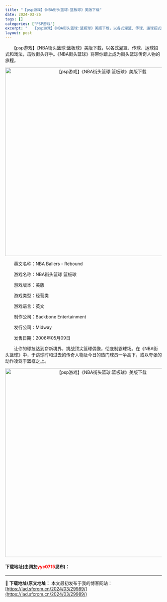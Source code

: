 ```yaml
---
title: "【psp游戏】《NBA街头篮球:篮板球》美版下载"
date: 2024-03-26
tags: []
categories: ["PSP游戏"]
excerpt: "　　【psp游戏】《NBA街头篮球:篮板球》美版下载，以各式灌篮、传球、运球招式和戏法，击败街头好手。《NBA街头篮球》将带你踏上成为街头篮球传奇人物的旅程。 　　英文名称：NBA Ballers - Rebound 　　游戏名称：NBA街头篮球 篮板球 　　游戏版本：美版 　　游戏类型：经营类 　&hellip;"
layout: post
---
```


 <p>　　【psp游戏】《NBA街头篮球:篮板球》美版下载，以各式灌篮、传球、运球招式和戏法，击败街头好手。《NBA街头篮球》将带你踏上成为街头篮球传奇人物的旅程。</p> <p align="center"><img align="" border="0" src="https://lad.sfcrom.cn/wp-content/uploads/2024/03/20240325_6601fa4d32aa6.png" width="604" alt="【psp游戏】《NBA街头篮球:篮板球》美版下载" /></p> <p>　　英文名称：NBA Ballers - Rebound</p> <p>　　游戏名称：NBA街头篮球 篮板球</p> <p>　　游戏版本：美版</p> <p>　　游戏类型：经营类</p> <p>　　游戏语言：英文</p> <p>　　制作公司：Backbone Entertainment</p> <p>　　发行公司：Midway</p> <p>　　发售日期：2006年05月09日</p> <p>　　让你的球技达到崭新境界，挑战顶尖篮球偶像，彻底制霸球场。在《NBA街头篮球》中，于跳球时和过去的传奇人物及今日的热门球员一争高下，或以夸张的动作凌驾于篮框之上。</p> <p align="center"><img align="" border="0" src="https://lad.sfcrom.cn/wp-content/uploads/2024/03/20240325_6601fa4f73f42.png" width="605" alt="【psp游戏】《NBA街头篮球:篮板球》美版下载" /></p> <p><h4>下载地址(由网友<font color="red">yyc0715</font>发布)：</h4></p> 

---
📖 **下载地址/原文地址：** 本文最初发布于我的博客网站：[https://lad.sfcrom.cn/2024/03/29989/](https://lad.sfcrom.cn/2024/03/29989/)
